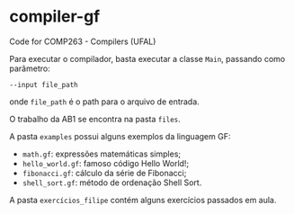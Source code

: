 # compiler-gf
Code for COMP263 - Compilers (UFAL)

Para executar o compilador, basta executar a classe ```Main```, passando como parâmetro:
```
--input file_path
```
onde ```file_path``` é o path para o arquivo de entrada.

O trabalho da AB1 se encontra na pasta ```files```.

A pasta ```examples``` possui alguns exemplos da linguagem GF:
- ```math.gf```: expressões matemáticas simples;
- ```hello_world.gf```: famoso código Hello World!;
- ```fibonacci.gf```: cálculo da série de Fibonacci;
- ```shell_sort.gf```: método de ordenação Shell Sort.

A pasta ```exercícios_filipe``` contém alguns exercícios passados em aula.
